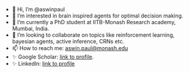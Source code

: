 - 👋 Hi, I’m @aswinpaul
- 👀 I’m interested in brain inspired agents for optimal decision making.
- 🌱 I’m currently a PhD student at IITB-Monash Research academy, Mumbai, India.
- 💞️ I’m looking to collaborate on topics like reinforcement learning, bayesian agents, active inference, CRNs etc.
- 📫 How to reach me: aswin.paul@monash.edu
- :sparkles: Google Scholar: [link to profile](https://scholar.google.com/citations?user=Omg4Gphl7T8C&hl=en&oi=sra).
- :sparkles: LinkedIn: [link to profile](https://www.linkedin.com/in/aswinpaul/)
